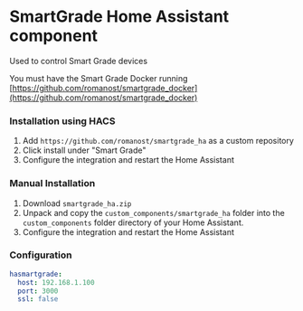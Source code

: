 # SmartGrade Home Assistant component #

Used to control Smart Grade devices

You must have the Smart Grade Docker running [https://github.com/romanost/smartgrade_docker](https://github.com/romanost/smartgrade_docker)

### Installation using HACS

1. Add `https://github.com/romanost/smartgrade_ha` as a custom repository
2. Click install under "Smart Grade"
3. Configure the integration and restart the Home Assistant


### Manual Installation

1. Download `smartgrade_ha.zip`
2. Unpack and copy the `custom_components/smartgrade_ha` folder into
   the `custom_components` folder directory of your Home Assistant.
3. Configure the integration and restart the Home Assistant


### Configuration
```yaml
hasmartgrade:
  host: 192.168.1.100
  port: 3000
  ssl: false
```